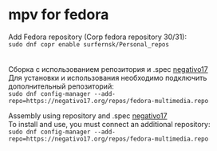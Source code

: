 # mpv for fedora
Add Fedora repository (Corp fedora repository 30/31):  
`sudo dnf copr enable surfernsk/Personal_repos`  
<br>
<br>
Сборка с использованием репозитория и .spec [negativo17](https://negativo17.org/)  
Для установки и использования необходимо подключить дополнительный репозиторий:  
`sudo dnf config-manager --add-repo=https://negativo17.org/repos/fedora-multimedia.repo`

Assembly using repository and .spec [negativo17](https://negativo17.org/)  
To install and use, you must connect an additional repository:  
`sudo dnf config-manager --add-repo=https://negativo17.org/repos/fedora-multimedia.repo`

